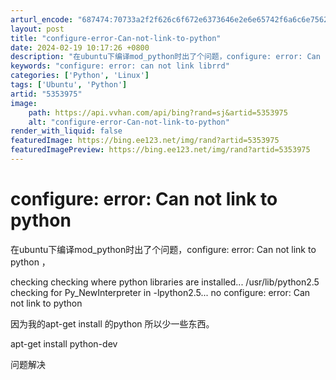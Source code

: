 ```yaml
---
arturl_encode: "687474:70733a2f2f626c6f672e6373646e2e6e65742f6a6c6e75626f:792f61727469636c652f64657461696c732f35333533393735"
layout: post
title: "configure-error-Can-not-link-to-python"
date: 2024-02-19 10:17:26 +0800
description: "在ubuntu下编译mod_python时出了个问题，configure: error: Can n"
keywords: "configure: error: can not link librrd"
categories: ['Python', 'Linux']
tags: ['Ubuntu', 'Python']
artid: "5353975"
image:
    path: https://api.vvhan.com/api/bing?rand=sj&artid=5353975
    alt: "configure-error-Can-not-link-to-python"
render_with_liquid: false
featuredImage: https://bing.ee123.net/img/rand?artid=5353975
featuredImagePreview: https://bing.ee123.net/img/rand?artid=5353975
---
```


# configure: error: Can not link to python

在ubuntu下编译mod\_python时出了个问题，configure: error: Can not link to python ，

checking checking where python libraries are installed... /usr/lib/python2.5
checking for Py\_NewInterpreter in -lpython2.5... no
configure: error: Can not link to python

因为我的apt-get install 的python 所以少一些东西。

apt-get install python-dev

问题解决